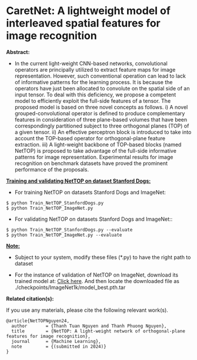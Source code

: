 # CaretNet: A lightweight model of interleaved spatial features for image recognition

**Abstract:**

* In the current light-weight CNN-based networks, convolutional operators are
principally utilized to extract feature maps for image representation. However,
such conventional operation can lead to lack of informative patterns for the
learning process. It is because the operators have just been allocated to convolute on the spatial side of an input tensor. To deal with this deficiency, we
propose a competent model to efficiently exploit the full-side features of a tensor. The proposed model is based on three novel concepts as follows. i) A novel
grouped-convolutional operator is defined to produce complementary features in
consideration of three plane-based volumes that have been correspondingly partitioned subject to three orthogonal planes (TOP) of a given tensor. ii) An effective
perceptron block is introduced to take into account the TOP-based operator for
orthogonal-plane feature extraction. iii) A light-weight backbone of TOP-based
blocks (named NetTOP) is proposed to take advantage of the full-side informative patterns for image representation. Experimental results for image recognition
on benchmark datasets have proved the prominent performance of the proposals.

<u>**Training and validating NetTOP on dataset Stanford Dogs:**</u>

- For training NetTOP on datasets Stanford Dogs and ImageNet:
```
$ python Train_NetTOP_StanfordDogs.py
$ python Train_NetTOP_ImageNet.py
```
- For validating NetTOP on datasets Stanford Dogs and ImageNet::
```
$ python Train_NetTOP_StanfordDogs.py --evaluate
$ python Train_NetTOP_ImageNet.py --evaluate
```
<u>**Note:**</u>
- Subject to your system, modify these files (*.py) to have the right path to dataset

- For the instance of validation of NetTOP on ImageNet, download its trained model at: [Click here](https://drive.google.com/file/d/106AtFXm9mRM1vf-msBl-XUvvSVU-UZLM/view?usp=drive_link). And then locate the downloaded file as ./checkpoints/ImageNet1k/model_best.pth.tar

**Related citation(s):**

If you use any materials, please cite the following relevant work(s).

```
@article{NetTOPNguyen24,
  author       = {Thanh Tuan Nguyen and Thanh Phuong Nguyen},
  title        = {NetTOP: A light-weight network of orthogonal-plane features for image recognition},
  journal      = {Machine Learning},
  note         = {(submitted in 2024)}
}
```
